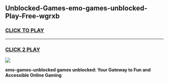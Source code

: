 
## Unblocked-Games-emo-games-unblocked-Play-Free-wgrxb
<h3>
<a href="https://premium76.site?title=emo-games-unblocked&ref=22A">CLICK TO PLAY</a></h3>
<hr>

<h3>
<a href="https://premium76.site?title=emo-games-unblocked&ref=22A">CLICK 2 PLAY</a>
  
</h3>

<a href="https://premium76.site?title=emo-games-unblocked&ref=22A"><img src="https://clearcache.store/games.png"></a>


**emo-games-unblocked games unblocked: Your Gateway to Fun and Accessible Online Gaming**
